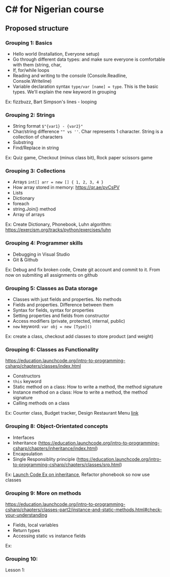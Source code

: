 # C# for Nigerian course

## Proposed structure
### Grouping 1: Basics
- Hello world (Installation, Everyone setup)
- Go through different data types: and make sure everyone is comfortable with them (string, char, 
- If, for/while loops
- Reading and writing to the console (Console.Readline, Console.Writeline)
- Variable declaration syntax `type/var [name] = type`. This is the basic types. We'll explain the new keyword in grouping 

Ex: fizzbuzz, Bart Simpson's lines - looping

### Grouping 2: Strings
- String format `$"{var1} - {var2}"`
- Char/string difference `"" vs ''`. Char represents 1 character. String is a collection of characters
- Substring
- Find/Replace in string

Ex: Quiz game, Checkout (minus class bit), Rock paper scissors game

### Grouping 3: Collections
- Arrays `int[] arr = new [] { 1, 2, 3, 4 }`
- How array stored in memory: https://qr.ae/pvCsPV
- Lists
- Dictionary
- foreach
- string.Join() method  
- Array of arrays

Ex: Create Dictionary, Phonebook, Luhn algorithm: https://exercism.org/tracks/python/exercises/luhn

### Grouping 4: Programmer skills
- Debugging in Visual Studio
- Git & Github

Ex: Debug and fix broken code, Create git account and commit to it. From now on submiting all assignments on github

### Grouping 5: Classes as Data storage
- Classes with just fields and properties. No methods
- Fields and properties. Difference between them
- Syntax for fields, syntax for properties
- Setting properties and fields from constructor
- Access modifiers (private, protected, internal, public)
- `new` keyword: `var obj = new [Type]()`

Ex: create a class, checkout add classes to store product (and weight)


### Grouping 6: Classes as Functionality
https://education.launchcode.org/intro-to-programming-csharp/chapters/classes/index.html
- Constructors
- `this` keyword
- Static method on a class: How to write a method, the method signature
- Instance method on a class: How to write a method, the method signature
- Calling methods on a class

Ex: Counter class, Budget tracker, Design Restaurant Menu [link](https://education.launchcode.org/csharp-web-development/chapters/classes/studio.html)

### Grouping 8: Object-Orientated concepts
- Interfaces
- Inheritance (https://education.launchcode.org/intro-to-programming-csharp/chapters/inheritance/index.html)
- Encapsulation
- Single Responsiblity principle (https://education.launchcode.org/intro-to-programming-csharp/chapters/classes/srp.html)

Ex: [Launch Code Ex on inheritance](https://education.launchcode.org/intro-to-programming-csharp/chapters/inheritance/exercises.html), Refactor phonebook so now use classes


### Grouping 9: More on methods
https://education.launchcode.org/intro-to-programming-csharp/chapters/classes-part2/instance-and-static-methods.html#check-your-understanding
- Fields, local variables
- Return types
- Accessing static vs instance fields

Ex:

### Grouping 10: 
Lesson 1: 





